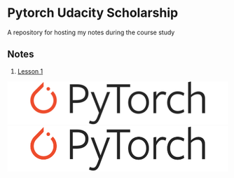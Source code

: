 # Pytorch Udacity Scholarship
A repository for hosting my notes during the course study

## Notes

1. [Lesson 1](/notes/Lesson-2.md)

![PyTorch Logo](/images/Pytorch_logo_with_text.png) <img src="/images/Pytorch_logo_with_text.png" height="102.5" width="512.5">
